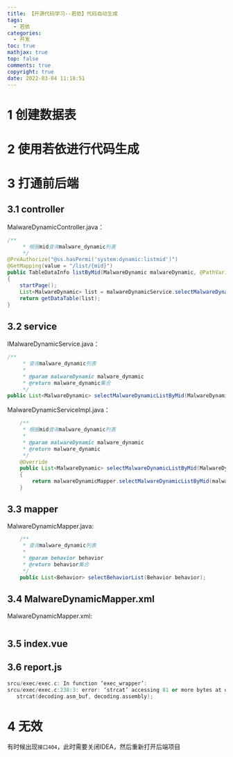 ```yaml
---
title: 【开源代码学习--若依】代码自动生成
tags:
  - 若依
categories:
  - 开发
toc: true
mathjax: true
top: false
comments: true
copyright: true
date: 2022-03-04 11:18:51
---
```


# 1 创建数据表



# 2 使用若依进行代码生成





# 3 打通前后端

## 3.1 controller

MalwareDynamicController.java：

```java
/**
     * 根据mid查询malware_dynamic列表
     */
@PreAuthorize("@ss.hasPermi('system:dynamic:listmid')")
@GetMapping(value = "/list/{mid}")
public TableDataInfo listByMid(MalwareDynamic malwareDynamic, @PathVariable("mid") Long mid)
{
    startPage();
    List<MalwareDynamic> list = malwareDynamicService.selectMalwareDynamicListByMid(malwareDynamic, mid);
    return getDataTable(list);
}
```

## 3.2 service

IMalwareDynamicService.java：

```java
/**
     * 查询malware_dynamic列表
     *
     * @param malwareDynamic malware_dynamic
     * @return malware_dynamic集合
     */
public List<MalwareDynamic> selectMalwareDynamicListByMid(MalwareDynamic malwareDynamic, Long mid);
```

MalwareDynamicServiceImpl.java：

```java
    /**
     * 根据mid查询malware_dynamic列表
     *
     * @param malwareDynamic malware_dynamic
     * @return malware_dynamic
     */
    @Override
    public List<MalwareDynamic> selectMalwareDynamicListByMid(MalwareDynamic malwareDynamic, Long mid);
    {
        return malwareDynamicMapper.selectMalwareDynamicListByMid(malwareDynamic, mid);
    }
```

## 3.3 mapper

MalwareDynamicMapper.java:

```java
    /**
     * 查询malware_dynamic列表
     *
     * @param behavior behavior
     * @return behavior集合
     */
    public List<Behavior> selectBehaviorList(Behavior behavior);
```

## 3.4 MalwareDynamicMapper.xml

MalwareDynamicMapper.xml:

```xml

```

## 3.5 index.vue

## 3.6 report.js

```cpp
srcu/exec/exec.c: In function ‘exec_wrapper’:
srcu/exec/exec.c:238:3: error: ‘strcat’ accessing 81 or more bytes at offsets 264 and 184 may overlap 1 byte at offset 264 [-Werror=restrict]
   strcat(decoding.asm_buf, decoding.assembly);
```

# 4 无效

有时候出现`接口404`，此时需要关闭IDEA，然后重新打开后端项目
